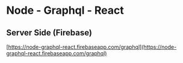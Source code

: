 # Node - Graphql - React

## Server Side (Firebase)
[https://node-graphql-react.firebaseapp.com/graphql](https://node-graphql-react.firebaseapp.com/graphql)
